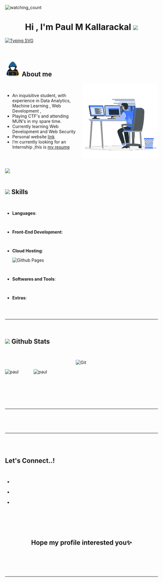 <p align="left"> 
<img src="https://komarev.com/ghpvc/?username=Paul-M-Kallarackal&color=brightgreen" alt="watching_count" />
 </p>

<h1 align="center"><b>Hi , I'm Paul M Kallarackal </b><img src="https://media.giphy.com/media/hvRJCLFzcasrR4ia7z/giphy.gif" width="35"></h1>

[![Typing SVG](https://readme-typing-svg.herokuapp.com?font=Fira+Code&pause=1000&width=1300&lines=A+4th+Year+Computer+Science+student+at+IIT+Madras+and+Loyola+ICAM+College+of+Engineering+and+Technology)](https://git.io/typing-svg)


<br>


	
## <picture><img src = "https://github.com/0xAbdulKhalid/0xAbdulKhalid/raw/main/assets/mdImages/about_me.gif" width = 50px></picture> **About me**

<picture> <img align="right" src="https://github.com/0xAbdulKhalid/0xAbdulKhalid/raw/main/assets/mdImages/Right_Side.gif" width = 250px></picture>

<br>

- An inquisitive student, with experience in Data Analytics, Machine Learning , Web Development , 
- Playing CTF's and attending MUN's in my spare time.
- Currently learning Web Development and Web Security
- Personal website [link]()
- I’m currently looking for an Internship ,this is [my resume]()

<br><br>

<img src="https://user-images.githubusercontent.com/73097560/115834477-dbab4500-a447-11eb-908a-139a6edaec5c.gif"><br><br>

## <img src="https://media2.giphy.com/media/QssGEmpkyEOhBCb7e1/giphy.gif?cid=ecf05e47a0n3gi1bfqntqmob8g9aid1oyj2wr3ds3mg700bl&rid=giphy.gif" width ="25"><b> Skills</b>
<br>

<p align="center">

- **Languages**:
    


<br>   
    
- **Front-End Development**:


<br>

- **Cloud Hosting**:

    ![Github Pages]()
    
<br>

- **Softwares and Tools**:



<br>

- **Extras**:




</p>

<br>
<br>

-----

<br>


## <img src="https://media.giphy.com/media/iY8CRBdQXODJSCERIr/giphy.gif" width="35"><b> Github Stats </b>
<br>


  <p align="center">
 <img src="https://media.giphy.com/media/W5eoZHPpUx9sapR0eu/giphy.gif" width="30px" alt="Git"/>&nbsp;</p>
 
<p><img align="left" src="https://github-readme-stats.vercel.app/api/top-langs?username=Paul-M-Kallarackal&show_icons=true&locale=en&layout=compact&theme=chartreuse-dark" alt="paul" /></p>
<p>&nbsp;<img align="right" src="https://github-readme-stats.vercel.app/api?username=Paul-M-Kallarackal&show_icons=true&locale=en&theme=chartreuse-dark" alt="paul" width="410" /></p>
<br><br><br><br><br>

<hr>


</a>
<div align="center">


</div>

<br>
<br>
<br>

-----

<br>
<br>

## <b> Let's Connect..!</b><img src="" width ="80">
<br>
<div align='left'>

<ul>

<li>

</li>

<br>

<li>

</li>

<br>

<li>

</li>
	
</ul>
</div>

<br>

<br>
<br>
<br>

<div align='center'>

## <b>Hope my profile interested you✨</b>

</div>
<br>
<br>
<br>
<br>

---

<br>


<!--
**Paul-M-Kallarackal/Paul-M-Kallarackal** is a ✨ _special_ ✨ repository because its `README.md` (this file) appears on your GitHub profile.

Here are some ideas to get you started:

- 🔭 I’m currently working on ...
- 🌱 I’m currently learning ...
- 👯 I’m looking to collaborate on ...
- 🤔 I’m looking for help with ...
- 💬 Ask me about ...
- 📫 How to reach me: ...
- 😄 Pronouns: ...
- ⚡ Fun fact: ...
-->
